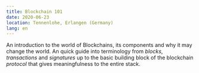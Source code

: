 ```yaml
---
title: Blockchain 101
date: 2020-06-23
location: Tennenlohe, Erlangen (Germany)
lang: en
---
```


An introduction to the world of Blockchains, its components and why it may
change the world. An quick guide into terminology from *blocks*, *transactions*
and *signatures* up to the basic building block of the blockchain *protocol*
that gives meaningfulness to the entire stack.
